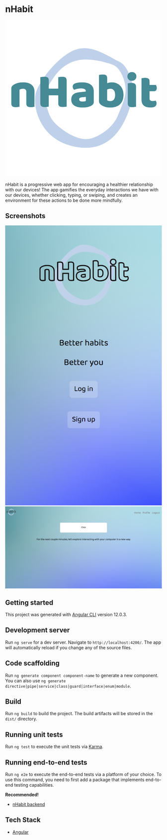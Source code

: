 # nHabit

<p align="center">
  <img src="./src/assets/icons/nhabit-icon4.png" />
</p>

nHabit is a progressive web app for encouraging a healthier relationship with our devices! The app gamifies the everyday interactions we have with our devices, whether clicking, typing, or swiping, and creates an environment for these actions to be done more mindfully.

## Screenshots

<p align="center">
  <img src="./src/assets/images/mobilescreenshot.png" />
  <img src="./src/assets/images/desktopscreenshot.png" />
</p>

## Getting started

This project was generated with [Angular CLI](https://github.com/angular/angular-cli) version 12.0.3.

## Development server

Run `ng serve` for a dev server. Navigate to `http://localhost:4200/`. The app will automatically reload if you change any of the source files.

## Code scaffolding

Run `ng generate component component-name` to generate a new component. You can also use `ng generate directive|pipe|service|class|guard|interface|enum|module`.

## Build

Run `ng build` to build the project. The build artifacts will be stored in the `dist/` directory.

## Running unit tests

Run `ng test` to execute the unit tests via [Karma](https://karma-runner.github.io).

## Running end-to-end tests

Run `ng e2e` to execute the end-to-end tests via a platform of your choice. To use this command, you need to first add a package that implements end-to-end testing capabilities.

**Recommended!**

- [nHabit backend](https://github.com/kipvla/nhabit-backend)

## Tech Stack

- [Angular](https://angular.io/)
